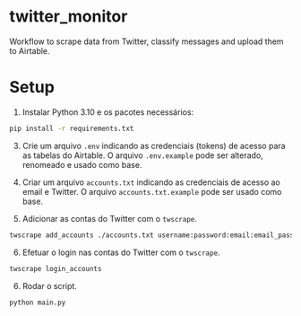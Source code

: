 # twitter_monitor
Workflow to scrape data from Twitter, classify messages and upload them to Airtable.

# Setup

1. Instalar Python 3.10 e os pacotes necessários:
```bash
pip install -r requirements.txt
```

3. Crie um arquivo `.env` indicando as credenciais (tokens) de acesso para as tabelas do Airtable. O arquivo `.env.example` pode ser alterado, renomeado e usado como base.

4. Criar um arquivo `accounts.txt` indicando as credenciais de acesso ao email e Twitter. O arquivo `accounts.txt.example` pode ser usado como base.

5. Adicionar as contas do Twitter com o `twscrape`.
```bash
twscrape add_accounts ./accounts.txt username:password:email:email_password
```

6. Efetuar o login nas contas do Twitter com o `twscrape`.
```bash
twscrape login_accounts
```

6. Rodar o script.
```bash
python main.py
```

